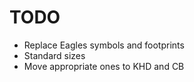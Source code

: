 # TODO

- Replace Eagles symbols and footprints
- Standard sizes
- Move appropriate ones to KHD and CB